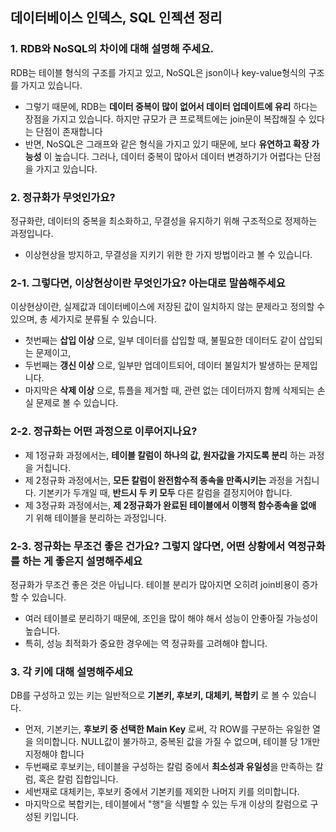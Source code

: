 ## 데이터베이스 인덱스, SQL 인젝션 정리

### 1. RDB와 NoSQL의 차이에 대해 설명해 주세요.
RDB는 테이블 형식의 구조를 가지고 있고, NoSQL은 json이나 key-value형식의 구조를 가지고 있습니다. 
- 그렇기 때문에, RDB는 **데이터 중복이 많이 없어서 데이터 업데이트에 유리** 하다는 장점을 가지고 있습니다. 하지만 규모가 큰 프로젝트에는 join문이 복잡해질 수 있다는 단점이 존재합니다
- 반면, NoSQL은 그래프와 같은 형식을 가지고 있기 때문에, 보다 **유연하고 확장 가능성** 이 높습니다. 그러나, 데이터 중복이 많아서 데이터 변경하기가 어렵다는 단점을 가지고 있습니다. 

### 2. 정규화가 무엇인가요?
정규화란, 데이터의 중복을 최소화하고, 무결성을 유지하기 위해 구조적으로 정제하는 과정입니다. 
- 이상현상을 방지하고, 무결성을 지키기 위한 한 가지 방법이라고 볼 수 있습니다.

### 2-1. 그렇다면, 이상현상이란 무엇인가요? 아는대로 말씀해주세요
이상현상이란, 실제값과 데이터베이스에 저장된 값이 일치하지 않는 문제라고 정의할 수 있으며, 총 세가지로 분류될 수 있습니다.
- 첫번째는 **삽입 이상** 으로, 일부 데이터를 삽입할 때, 불필요한 데이터도 같이 삽입되는 문제이고,
- 두번째는 **갱신 이상** 으로, 일부만 업데이트되어, 데이터 불일치가 발생하는 문제입니다.
- 마지막은 **삭제 이상** 으로, 튜플을 제거할 때, 관련 없는 데이터까지 함께 삭제되는 손실 문제로 볼 수 있습니다. 

### 2-2. 정규화는 어떤 과정으로 이루어지나요? 
- 제 1정규화 과정에서는, **테이블 칼럼이 하나의 값, 원자값을 가지도록 분리** 하는 과정을 거칩니다.
- 제 2정규화 과정에서는, **모든 칼럼이 완전함수적 종속을 만족시키는** 과정을 거칩니다. 기본키가 두개일 때, **반드시 두 키 모두** 다른 칼럼을 결정지어야 합니다. 
- 제 3정규화 과정에서는, **제 2정규화가 완료된 테이블에서 이행적 함수종속을 없애** 기 위해 테이블을 분리하는 과정입니다.

### 2-3. 정규화는 무조건 좋은 건가요? 그렇지 않다면, 어떤 상황에서 역정규화를 하는 게 좋은지 설명해주세요
정규화가 무조건 좋은 것은 아닙니다. 테이블 분리가 많아지면 오히려 join비용이 증가할 수 있습니다. 
- 여러 테이블로 분리하기 때문에, 조인을 많이 해야 해서 성능이 안좋아질 가능성이 높습니다.
- 특히, 성능 최적화가 중요한 경우에는 역 정규화를 고려해야 합니다.
  
### 3. 각 키에 대해 설명해주세요
DB를 구성하고 있는 키는 일반적으로 **기본키, 후보키, 대체키, 복합키** 로 볼 수 있습니다.
- 먼저, 기본키는, **후보키 중 선택한 Main Key** 로써, 각 ROW를 구분하는 유일한 열을 의미합니다. NULL값이 불가하고, 중복된 값을 가질 수 없으며, 테이블 당 1개만 지정해야 합니다
- 두번째로 후보키는, 테이블을 구성하는 칼럼 중에서 **최소성과 유일성**을 만족하는 칼럼, 혹은 칼럼 집합입니다.
- 세번재로 대체키는, 후보키 중에서 기본키를 제외한 나머지 키를 의미합니다. 
- 마지막으로 복합키는, 테이블에서 "행"을 식별할 수 있는 두개 이상의 칼럼으로 구성된 키입니다. 
